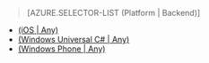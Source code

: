 > [AZURE.SELECTOR-LIST (Platform | Backend)]
- [(iOS | Any)](../articles/mobile-services-ios-handling-conflicts-offline-data.md)
- [(Windows Universal C# | Any)](../articles/mobile-services-windows-store-dotnet-handling-conflicts-offline-data.md)
- [(Windows Phone | Any)](../articles/mobile-services-windows-phone-handling-conflicts-offline-data.md)
